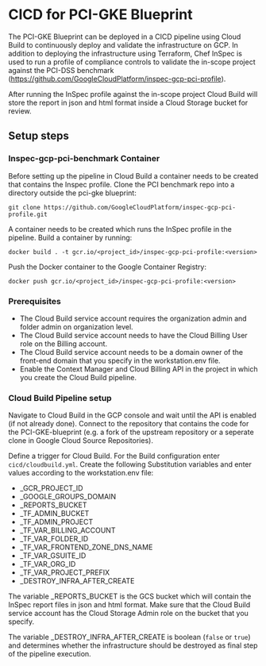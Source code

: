 # CICD for PCI-GKE Blueprint

The PCI-GKE Blueprint can be deployed in a CICD pipeline using Cloud Build to continuously
deploy and validate the infrastructure on GCP. In addition to deploying the infrastructure
using Terraform, Chef InSpec is used to run a profile of compliance controls to validate
the in-scope project against the PCI-DSS benchmark (https://github.com/GoogleCloudPlatform/inspec-gcp-pci-profile).

After running the InSpec profile against the in-scope project Cloud Build will store the
report in json and html format inside a Cloud Storage bucket for review.

## Setup steps

### Inspec-gcp-pci-benchmark Container
Before setting up the pipeline in Cloud Build a container needs to be created that contains
the Inspec profile. Clone the PCI benchmark repo into a directory outside the pci-gke 
blueprint:

`git clone https://github.com/GoogleCloudPlatform/inspec-gcp-pci-profile.git`

A container needs to be created which runs the InSpec profile in the pipeline. 
Build a container by running:

`docker build . -t gcr.io/<project_id>/inspec-gcp-pci-profile:<version>`

Push the Docker container to the Google Container Registry:

`docker push gcr.io/<project_id>/inspec-gcp-pci-profile:<version>`

### Prerequisites
* The Cloud Build service account requires the organization admin and folder admin on
organization level.
* The Cloud Build service account needs to have the Cloud Billing User role on the Billing account.
* The Cloud Build service account needs to be a domain owner of the front-end domain that you
specify in the workstation.env file.
* Enable the Context Manager and Cloud Billing API in the project in which you create the Cloud Build
pipeline.

### Cloud Build Pipeline setup
Navigate to Cloud Build in the GCP console and wait until the API is enabled (if not already done).
Connect to the repository that contains the code for the PCI-GKE-blueprint (e.g. a fork of the
upstream repository or a seperate clone in Google Cloud Source Repositories).

Define a trigger for Cloud Build. For the Build configuration enter `cicd/cloudbuild.yml`.
Create the following Substitution variables and enter values according to the workstation.env file:
* _GCR_PROJECT_ID
* _GOOGLE_GROUPS_DOMAIN
* _REPORTS_BUCKET
* _TF_ADMIN_BUCKET
* _TF_ADMIN_PROJECT
* _TF_VAR_BILLING_ACCOUNT
* _TF_VAR_FOLDER_ID
* _TF_VAR_FRONTEND_ZONE_DNS_NAME
* _TF_VAR_GSUITE_ID
* _TF_VAR_ORG_ID
* _TF_VAR_PROJECT_PREFIX
* _DESTROY_INFRA_AFTER_CREATE

The variable _REPORTS_BUCKET is the GCS bucket which will contain the InSpec report files in json
and html format. Make sure that the Cloud Build service account has the Cloud Storage Admin role
on the bucket that you specify.

The variable _DESTROY_INFRA_AFTER_CREATE is boolean (`false` or `true`) and determines whether the
infrastructure should be destroyed as final step of the pipeline execution.